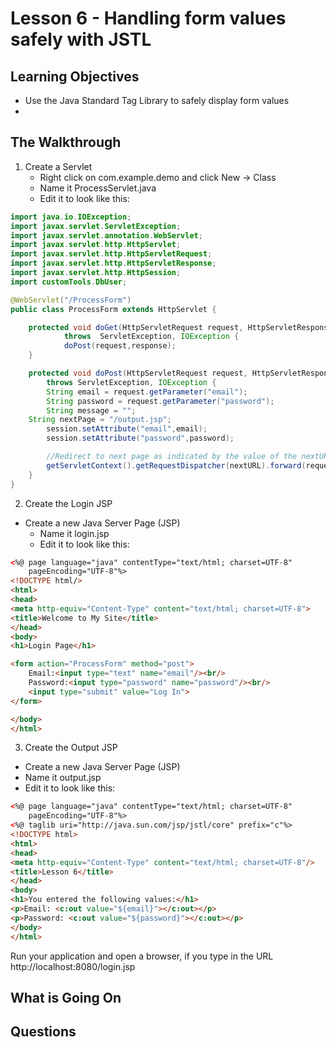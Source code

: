 <!-- enter lesson number and title below separated by hyphen-->
# Lesson 6 - Handling form values safely with JSTL
## Learning Objectives
* Use the Java Standard Tag Library to safely display form values
*

## The Walkthrough

1. Create a Servlet
	* Right click on com.example.demo and click New -> Class
	* Name it ProcessServlet.java
	* Edit it to look like this:

```java
import java.io.IOException;
import javax.servlet.ServletException;
import javax.servlet.annotation.WebServlet;
import javax.servlet.http.HttpServlet;
import javax.servlet.http.HttpServletRequest;
import javax.servlet.http.HttpServletResponse;
import javax.servlet.http.HttpSession;
import customTools.DbUser;

@WebServlet("/ProcessForm")
public class ProcessForm extends HttpServlet {

	protected void doGet(HttpServletRequest request, HttpServletResponse response)
			throws	ServletException, IOException {
			doPost(request,response);
	}

	protected void doPost(HttpServletRequest request, HttpServletResponse response)
	    throws ServletException, IOException {
		String email = request.getParameter("email");
		String password = request.getParameter("password");
		String message = "";
    String nextPage = "/output.jsp";
		session.setAttribute("email",email);
		session.setAttribute("password",password);

		//Redirect to next page as indicated by the value of the nextURL variable
		getServletContext().getRequestDispatcher(nextURL).forward(request,response);
	}
}
```

2. Create the Login JSP
  * Create a new Java Server Page (JSP)
	* Name it login.jsp
	* Edit it to look like this:
```html
<%@ page language="java" contentType="text/html; charset=UTF-8"
    pageEncoding="UTF-8"%>
<!DOCTYPE html/>
<html>
<head>
<meta http-equiv="Content-Type" content="text/html; charset=UTF-8">
<title>Welcome to My Site</title>
</head>
<body>
<h1>Login Page</h1>

<form action="ProcessForm" method="post">
	Email:<input type="text" name="email"/><br/>
	Password:<input type="password" name="password"/><br/>
	<input type="submit" value="Log In">
</form>

</body>
</html>
```

3. Create the Output JSP
* Create a new Java Server Page (JSP)
* Name it output.jsp
* Edit it to look like this:
```html
<%@ page language="java" contentType="text/html; charset=UTF-8"
    pageEncoding="UTF-8"%>
<%@ taglib uri="http://java.sun.com/jsp/jstl/core" prefix="c"%>   
<!DOCTYPE html>
<html>
<head>
<meta http-equiv="Content-Type" content="text/html; charset=UTF-8"/>
<title>Lesson 6</title>
</head>
<body>
<h1>You entered the following values:</h1>
<p>Email: <c:out value="${email}"></c:out></p>
<p>Password: <c:out value="${password}"></c:out></p>
</body>
</html>
```

Run your application and open a browser, if you type in the URL http://localhost:8080/login.jsp

## What is Going On

<!-- try this:
request.setAttribute("message", "<script>alert(\"You have been hacked!\");</script>");
-->


## Questions
